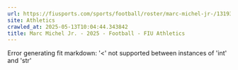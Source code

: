 ```yaml
---
url: https://fiusports.com/sports/football/roster/marc-michel-jr-/13193
site: Athletics
crawled_at: 2025-05-13T10:04:44.343842
title: Marc Michel Jr. - 2025 - Football - FIU Athletics
---
```


Error generating fit markdown: '<' not supported between instances of 'int' and 'str'